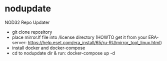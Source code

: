 # nodupdate
NOD32 Repo Updater

- git clone repository
- place mirror.lf file into /license directory (HOWTO get it from your ERA-server: https://help.eset.com/era_install/65/ru-RU/mirror_tool_linux.html)
- install docker and docker-compose
- cd to nodupdate dir & run:  docker-compose up -d

